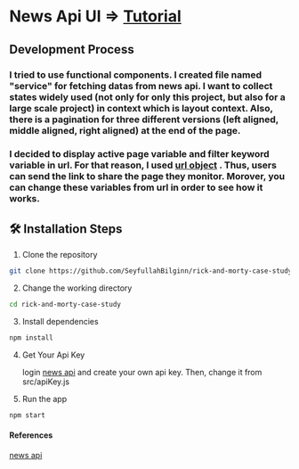 # News Api UI => [Tutorial](https://drive.google.com/file/d/1YRN9Jwcq4X8q0-Z2Z07PqghW2IQD0lQ3/view?usp=sharing)

## Development Process

###  I tried to use functional components. I created file named "service" for fetching datas from news api. I want to collect states widely used (not only for only this project, but also for a large scale project) in context which is layout context. Also, there is a pagination for three different versions (left aligned, middle aligned, right aligned) at the end of the page.
  
### I decided to display active page variable and filter keyword variable in url. For that reason, I used [url object](https://developer.mozilla.org/en-US/docs/Web/API/URL/URL) . Thus, users can send the link to share the page they monitor. Morover, you can change these variables from url in order to see how it works.

## 🛠️ Installation Steps

1. Clone the repository

```bash
git clone https://github.com/SeyfullahBilginn/rick-and-morty-case-study.git
```

2. Change the working directory

```bash
cd rick-and-morty-case-study
```

3. Install dependencies

```bash
npm install
```

4. Get Your Api Key

   login [news api](https://newsapi.org/) and create your own api key. Then, change it from src/apiKey.js  

5. Run the app

```bash
npm start
```

#### References
[news api](https://newsapi.org/)
